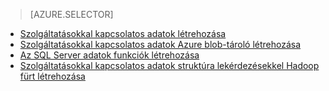> [AZURE.SELECTOR]
- [Szolgáltatásokkal kapcsolatos adatok létrehozása](../articles/machine-learning-data-science-create-features.md)
- [Szolgáltatásokkal kapcsolatos adatok Azure blob-tároló létrehozása](../articles/machine-learning-data-science-create-features-blob.md)
- [Az SQL Server adatok funkciók létrehozása](../articles/machine-learning/machine-learning-data-science-create-features-sql-server.md)
- [Szolgáltatásokkal kapcsolatos adatok struktúra lekérdezésekkel Hadoop fürt létrehozása](../articles/machine-learning/machine-learning-data-science-create-features-hive.md)
